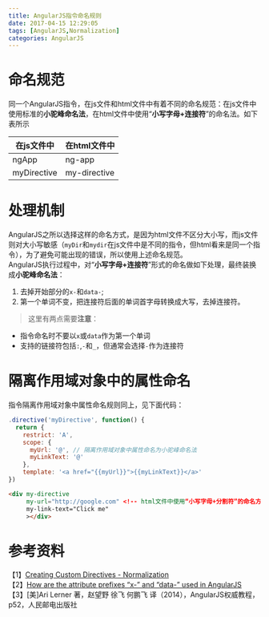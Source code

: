 ```yaml
---
title: AngularJS指令命名规则
date: 2017-04-15 12:29:05
tags: [AngularJS,Normalization]
categories: AngularJS
---
```


# 命名规范
   
同一个AngularJS指令，在js文件和html文件中有着不同的命名规范：在js文件中使用标准的**小驼峰命名法**，在html文件中使用“**小写字母+连接符**”的命名法。如下表所示   

| 在js文件中 | 在html文件中 |
| ---       |   ---       |
| ngApp     |   ng-app    |
| myDirective | my-directive |

# 处理机制   

AngularJS之所以选择这样的命名方式，是因为html文件不区分大小写，而js文件则对大小写敏感（`myDir`和`mydir`在js文件中是不同的指令，但html看来是同一个指令），为了避免可能出现的错误，所以使用上述命名规范。   
AngularJS执行过程中，对“**小写字母+连接符**”形式的命名做如下处理，最终装换成**小驼峰命名法**：   

1. 去掉开始部分的`x-`和`data-`;
2. 第一个单词不变，把连接符后面的单词首字母转换成大写，去掉连接符。   

> 这里有两点需要**注意**：
- 指令命名时不要以`x`或`data`作为第一个单词   
- 支持的链接符包括`:`,`-`和`_`，但通常会选择`-`作为连接符   

# 隔离作用域对象中的属性命名

指令隔离作用域对象中属性命名规则同上，见下面代码：

```js
.directive('myDirective', function() {
  return {
    restrict: 'A',
    scope: {
      myUrl: '@', // 隔离作用域对象中属性命名为小驼峰命名法
      myLinkText: '@'
    },
    template: '<a href="{{myUrl}}">{{myLinkText}}</a>'
})
```

```html
<div my-directive
     my-url="http://google.com" <!-- html文件中使用“小写字母+分割符”的命名方式-->
     my-link-text="Click me"
     ></div> 
```

# 参考资料
【1】[Creating Custom Directives - Normalization](https://docs.angularjs.org/guide/directive)   
【2】[How are the attribute prefixes “x-” and “data-” used in AngularJS](http://stackoverflow.com/questions/15256396/how-are-the-attribute-prefixes-x-and-data-used-in-angularjs)   
【3】[美]Ari Lerner 著，赵望野 徐飞 何鹏飞 译（2014），AngularJS权威教程，p52，人民邮电出版社